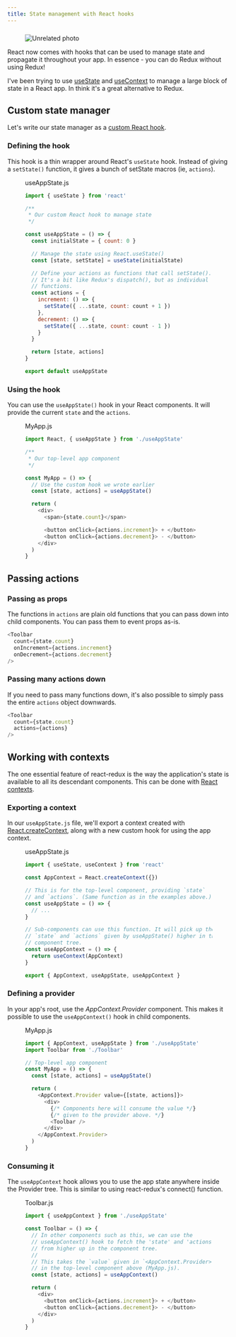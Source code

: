 ```yaml
---
title: State management with React hooks
---
```


###

<!-- {.-wider-literate-style} -->

<figure class='-no-pad'>
<img src='https://source.unsplash.com/Rs5BQj5zbf8/600x300' alt='Unrelated photo'>
</figure>

React now comes with hooks that can be used to manage state and propagate it throughout your app. In essence - you can do Redux without using Redux!

I've been trying to use [useState][usestate] and [useContext][usecontext] to manage a large block of state in a React app. In think it's a great alternative to Redux.

## Custom state manager

Let's write our state manager as a [custom React hook][custom].

### Defining the hook

<!-- {.-wider-literate-style} -->

This hook is a thin wrapper around React's `useState` hook. Instead of giving a `setState()` function, it gives a bunch of setState macros (ie, `actions`).

<figure>
<figcaption class='-title -alt'>useAppState.js</figcaption>

```js
import { useState } from 'react'

/**
 * Our custom React hook to manage state
 */

const useAppState = () => {
  const initialState = { count: 0 }

  // Manage the state using React.useState()
  const [state, setState] = useState(initialState)

  // Define your actions as functions that call setState().
  // It's a bit like Redux's dispatch(), but as individual
  // functions.
  const actions = {
    increment: () => {
      setState({ ...state, count: count + 1 })
    },
    decrement: () => {
      setState({ ...state, count: count - 1 })
    }
  }

  return [state, actions]
}

export default useAppState
```

</figure>

### Using the hook

<!-- {.-wider-literate-style} -->

You can use the `useAppState()` hook in your React components. It will provide the current `state` and the `actions`.

<figure>
<figcaption class='-title'>MyApp.js</figcaption>

```js
import React, { useAppState } from './useAppState'

/**
 * Our top-level app component
 */

const MyApp = () => {
  // Use the custom hook we wrote earlier
  const [state, actions] = useAppState()

  return (
    <div>
      <span>{state.count}</span>

      <button onClick={actions.increment}> + </button>
      <button onClick={actions.decrement}> - </button>
    </div>
  )
}
```

</figure>

## Passing actions

### Passing as props

<!-- {.-wider-literate-style} -->

The functions in `actions` are plain old functions that you can pass down into child components.
You can pass them to event props as-is.

<!-- prettier-ignore -->
```js
<Toolbar
  count={state.count}
  onIncrement={actions.increment}
  onDecrement={actions.decrement}
/>
```

### Passing many actions down

<!-- {.-wider-literate-style} -->

If you need to pass many functions down, it's also possible to simply pass the entire `actions` object downwards.

<!-- prettier-ignore -->
```js
<Toolbar
  count={state.count}
  actions={actions}
/>
```

[custom]: https://reactjs.org/docs/hooks-custom.html

## Working with contexts

The one essential feature of react-redux is the way the application's state is available to all its descendant components. This can be done with [React contexts][context].

### Exporting a context

<!-- {.-wider-literate-style} -->

In our `useAppState.js` file, we'll export a context created with [React.createContext][createcontext], along with a new custom hook for using the app context.

<figure>
<figcaption class='-title -alt'>useAppState.js</figcaption>

```js
import { useState, useContext } from 'react'

const AppContext = React.createContext({})

// This is for the top-level component, providing `state`
// and `actions`. (Same function as in the examples above.)
const useAppState = () => {
  // ...
}

// Sub-components can use this function. It will pick up the
// `state` and `actions` given by useAppState() higher in the
// component tree.
const useAppContext = () => {
  return useContext(AppContext)
}

export { AppContext, useAppState, useAppContext }
```

</figure>

### Defining a provider

<!-- {.-wider-literate-style} -->

In your app's root, use the _AppContext.Provider_ component. This makes it possible to use the `useAppContext()` hook in child components.

<figure>
<figcaption class='-title'>MyApp.js</figcaption>

```js
import { AppContext, useAppState } from './useAppState'
import Toolbar from './Toolbar'

// Top-level app component
const MyApp = () => {
  const [state, actions] = useAppState()

  return (
    <AppContext.Provider value={[state, actions]}>
      <div>
        {/* Components here will consume the value */}
        {/* given to the provider above. */}
        <Toolbar />
      </div>
    </AppContext.Provider>
  )
}
```

</figure>

### Consuming it

<!-- {.-wider-literate-style} -->

The `useAppContext` hook allows you to use the app state anywhere inside the Provider tree. This is similar to using react-redux's connect() function.

<figure>
<figcaption class='-title -alt'>Toolbar.js</figcaption>

```js
import { useAppContext } from './useAppState'

const Toolbar = () => {
  // In other components such as this, we can use the
  // useAppContext() hook to fetch the 'state' and 'actions'
  // from higher up in the component tree.
  //
  // This takes the `value` given in `<AppContext.Provider>`
  // in the top-level component above (MyApp.js).
  const [state, actions] = useAppContext()

  return (
    <div>
      <button onClick={actions.increment}> + </button>
      <button onClick={actions.decrement}> - </button>
    </div>
  )
}
```

</figure>

[usecontext]: https://reactjs.org/docs/hooks-reference.html#usecontext
[usestate]: https://reactjs.org/docs/hooks-reference.html#usestate
[context]: https://reactjs.org/docs/context.html
[createcontext]: https://reactjs.org/docs/context.html#createcontext
